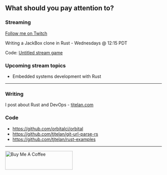 ## What should you pay attention to? 

### Streaming

[Follow me on Twitch](https://www.twitch.tv/tjtelan) 

Writing a JackBox clone in Rust - Wednesdays @ 12:15 PDT

Code: [Untitled stream game](https://github.com/tjtelan/untitled-stream-game)

### Upcoming stream topics
* Embedded systems development with Rust

---

### Writing

I post about Rust and DevOps - [tjtelan.com](https://tjtelan.com)

### Code

* https://github.com/orbitalci/orbital
* https://github.com/tjtelan/git-url-parse-rs
* https://github.com/tjtelan/rust-examples

---

<a href="https://www.buymeacoffee.com/tjtelan" target="_blank"><img src="https://cdn.buymeacoffee.com/buttons/v2/default-violet.png" alt="Buy Me A Coffee" style="height: 60px !important;width: 217px !important;" ></a>

